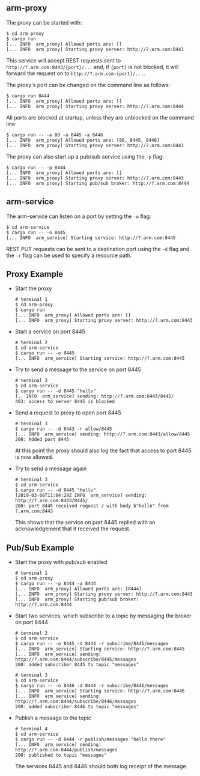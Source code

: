 arm-proxy
---------

The proxy can be started with:

   ```shell
   $ cd arm-proxy
   $ cargo run
   [... INFO  arm_proxy] Allowed ports are: []
   [... INFO  arm_proxy] Starting proxy server: http://?.arm.com:8443
   ```

This service will accept REST requests sent to `http://?.arm.com:8443/{port}/...` and, if `{port}` is not blocked, it will forward the request on to `http://?.arm.com:{port}/...`.

The proxy's port can be changed on the command line as follows:

   ```shell
   $ cargo run 8444
   [... INFO  arm_proxy] Allowed ports are: []
   [... INFO  arm_proxy] Starting proxy server: http://?.arm.com:8444
   ```

All ports are blocked at startup, unless they are unblocked on the command line:

   ```shell
   $ cargo run -- -a 80 -a 8445 -a 8446
   [... INFO  arm_proxy] Allowed ports are: [80, 8445, 8446]
   [... INFO  arm_proxy] Starting proxy server: http://?.arm.com:8443
   ```

The proxy can also start up a pub/sub service using the `-p` flag:

   ```shell
   $ cargo run -- -p 8444
   [... INFO  arm_proxy] Allowed ports are: []
   [... INFO  arm_proxy] Starting proxy server: http://?.arm.com:8443
   [... INFO  arm_proxy] Starting pub/sub broker: http://?.arm.com:8444
   ```

arm-service
-----------

The arm-service can listen on a port by setting the `-o` flag:

   ```shell
   $ cd arm-service
   $ cargo run -- -o 8445
   [... INFO  arm_service] Starting service: http://?.arm.com:8445
   ```

REST PUT requests can be sent to a destination port using the `-d` flag and the `-r` flag can be used to specify a resource path.

Proxy Example
-------------

- Start the proxy

   ```shell
   # terminal 1
   $ cd arm-proxy
   $ cargo run
   [... INFO  arm_proxy] Allowed ports are: []
   [... INFO  arm_proxy] Starting proxy server: http://?.arm.com:8443
   ```

- Start a service on port 8445

   ```shell
   # terminal 2
   $ cd arm-service
   $ cargo run -- -o 8445
   [... INFO  arm_service] Starting service: http://?.arm.com:8445
   ```

- Try to send a message to the service on port 8445

   ```shell
   # terminal 3
   $ cd arm-service
   $ cargo run -- -d 8445 "hello"
   [.. INFO  arm_service] sending: http://?.arm.com:8443/8445/
   403: access to server 8445 is blocked
   ```

- Send a request to proxy to open port 8445

   ```shell
   # terminal 3
   $ cargo run -- -d 8443 -r allow/8445
   [... INFO  arm_service] sending: http://?.arm.com:8443/allow/8445
   200: Added port 8445
   ```
   
   At this point the proxy should also log the fact that access to port 8445 is now allowed.
   
- Try to send a message again

   ```shell
   # terminal 3
   $ cd arm-service
   $ cargo run -- -d 8445 "hello"
   [2019-03-08T11:04:29Z INFO  arm_service] sending: http://?.arm.com:8443/8445/
   200: port 8445 received request / with body b"hello" from ?.arm.com:8443
   ```
   
   This shows that the service on port 8445 replied with an acknowledgement that it received the request.

Pub/Sub Example
---------------

- Start the proxy with pub/sub enabled

   ```shell
   # terminal 1
   $ cd arm-proxy
   $ cargo run -- -p 8444 -a 8444
   [... INFO  arm_proxy] Allowed ports are: [8444]
   [... INFO  arm_proxy] Starting proxy server: http://?.arm.com:8443
   [... INFO  arm_proxy] Starting pub/sub broker: http://?.arm.com:8444
   ```

- Start two services, which subscribe to a topic by messaging the broker on port 8444

   ```shell
   # terminal 2
   $ cd arm-service
   $ cargo run -- -o 8445 -d 8444 -r subscribe/8445/messages
   [... INFO  arm_service] Starting service: http://?.arm.com:8445
   [... INFO  arm_service] sending: http://?.arm.com:8444/subscribe/8445/messages
   200: added subscriber 8445 to topic "messages"
   ```
   
   ```shell
   # terminal 3
   $ cd arm-service
   $ cargo run -- -o 8446 -d 8444 -r subscribe/8446/messages
   [... INFO  arm_service] Starting service: http://?.arm.com:8446
   [... INFO  arm_service] sending: http://?.arm.com:8444/subscribe/8446/messages
   200: added subscriber 8446 to topic "messages"
   ```

- Publish a message to the topic

   ```shell
   # terminal 4
   $ cd arm-service
   $ cargo run -- -d 8444 -r publish/messages "hello there"
   [... INFO  arm_service] sending: http://?.arm.com:8444/publish/messages
   200: published to topic "messages"
   ```
   
   The services 8445 and 8446 should both log receipt of the message.